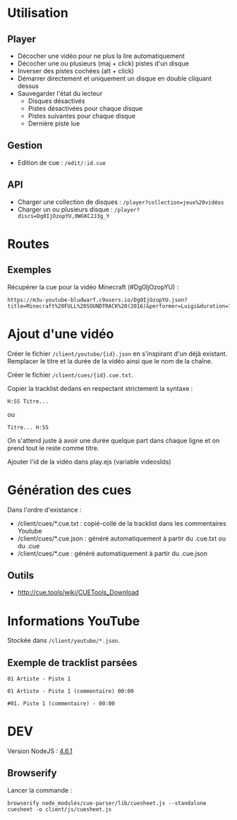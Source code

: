 # Utilisation

## Player

  - Décocher une vidéo pour ne plus la lire automatiquement
  - Décocher une ou plusieurs (maj + click) pistes d'un disque
  - Inverser des pistes cochées (alt + click)
  - Démarrer directement et uniquement un disque en double cliquant dessus
  - Sauvegarder l'état du lecteur
    - Disques désactivés
    - Pistes désactivées pour chaque disque
    - Pistes suivantes pour chaque disque
    - Dernière piste lue

## Gestion

  - Edition de cue : `/edit/:id.cue`
  
## API

  - Charger une collection de disques : `/player?collection=jeux%20vidéos`
  - Charger un ou plusieurs disque : `/player?discs=Dg0IjOzopYU,0WGKC2J3g_Y`

# Routes

## Exemples

Récupérer la cue pour la vidéo Minecraft (#Dg0IjOzopYU) :

    https://m3u-youtube-bludwarf.c9users.io/Dg0IjOzopYU.json?title=Minecraft%20FULL%20SOUNDTRACK%20(2016)&performer=Luigi&duration=7613
    
# Ajout d'une vidéo

Créer le fichier `/client/youtube/{id}.json` en s'inspirant d'un déjà existant.
Remplacer le titre et la durée de la vidéo ainsi que le nom de la chaîne.

Créer le fichier `/client/cues/{id}.cue.txt`.

Copier la tracklist dedans en respectant strictement la syntaxe :

    H:SS Titre...

ou

    Titre... H:SS

On s'attend juste à avoir une durée quelque part dans chaque ligne et on prend tout le reste comme titre.

Ajouter l'id de la vidéo dans play.ejs (variable videosIds)

# Génération des cues

Dans l'ordre d'existance :

  - /client/cues/*.cue.txt : copié-collé de la tracklist dans les commentaires Youtube
  - /client/cues/*.cue.json : généré automatiquement à partir du .cue.txt ou du .cue
  - /client/cues/*.cue : généré automatiquement à partir du .cue.json
  
## Outils

  * <http://cue.tools/wiki/CUETools_Download>

# Informations YouTube

Stockée dans `/client/youtube/*.json`.

## Exemple de tracklist parsées

```
01 Artiste - Piste 1
```

```
01 Artiste - Piste 1 (commentaire) 00:00
```

```
#01. Piste 1 (commentaire) - 00:00
```

# DEV

Version NodeJS : [4.6.1](https://nodejs.org/en/blog/release/v4.6.1/)

## Browserify

Lancer la commande :

    browserify node_modules/cue-parser/lib/cuesheet.js --standalone cuesheet -o client/js/cuesheet.js
